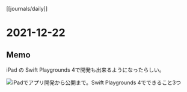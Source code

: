 [[journals/daily]]
# 2021-12-22

## Memo

iPad の Swift Playgrounds 4で開発も出来るようになったらしい。

![iPadでアプリ開発から公開まで。Swift Playgrounds 4でできること3つ](https://assets.media-platform.com/gizmodo/dist/images/2021/12/19/20211219-001-w1280.jpeg)

